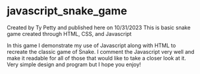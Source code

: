 # javascript_snake_game
Created by Ty Petty and published here on 10/31/2023
This is basic snake game created through HTML, CSS, and Javascript

In this game I demonstrate my use of Javascript along with HTML to recreate the classic game of Snake.
I comment the Javascript very well and make it readable for all of those that would like to take a 
closer look at it. Very simple design and program but I hope you enjoy!
